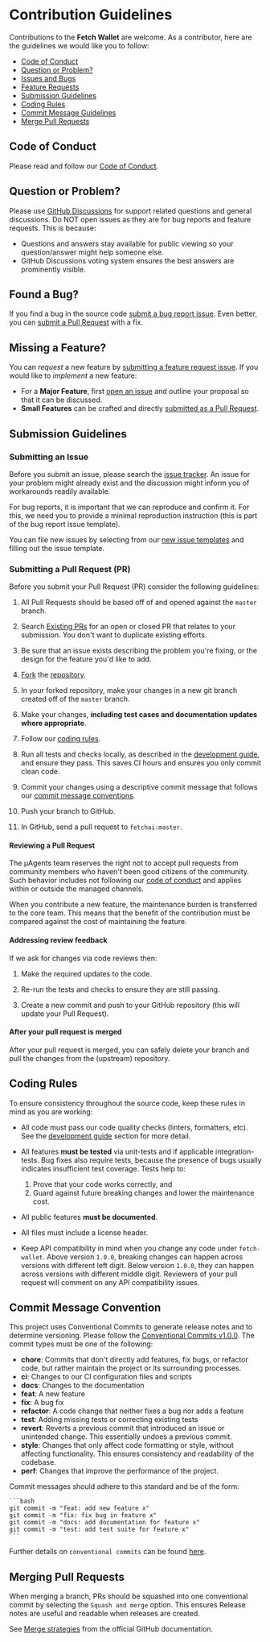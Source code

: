 # Contribution Guidelines

Contributions to the **Fetch Wallet** are welcome. As a contributor, here are the guidelines we would like you to follow:

- [Code of Conduct](#coc)
- [Question or Problem?](#question)
- [Issues and Bugs](#issue)
- [Feature Requests](#feature)
- [Submission Guidelines](#submit)
- [Coding Rules](#rules)
- [Commit Message Guidelines](#commit)
- [Merge Pull Requests](#merge)

## <a name="coc"></a> Code of Conduct

<!-- markdown-link-check-disable -->
Please read and follow our [Code of Conduct](CODE_OF_CONDUCT.md).
<!-- markdown-link-check-enable -->

## <a name="question"></a> Question or Problem?

<!-- markdown-link-check-disable -->
Please use [GitHub Discussions](https://github.com/fetchai/fetch-wallet/discussions) for support related questions and general discussions. Do NOT open issues as they are for bug reports and feature requests. This is because:
<!-- markdown-link-check-enable -->

- Questions and answers stay available for public viewing so your question/answer might help someone else.
- GitHub Discussions voting system ensures the best answers are prominently visible.

## <a name="issue"></a> Found a Bug?

If you find a bug in the source code [submit a bug report issue](#submit-issue).
Even better, you can [submit a Pull Request](#submit-pr) with a fix.

## <a name="feature"></a> Missing a Feature?

You can *request* a new feature by [submitting a feature request issue](#submit-issue).
If you would like to *implement* a new feature:

- For a **Major Feature**, first [open an issue](#submit-issue) and outline your proposal so that it can be discussed.
- **Small Features** can be crafted and directly [submitted as a Pull Request](#submit-pr).

## <a name="submit"></a> Submission Guidelines

### <a name="submit-issue"></a> Submitting an Issue

<!-- markdown-link-check-disable -->
Before you submit an issue, please search the [issue tracker](https://github.com/fetchai/fetch-wallet/issues). An issue for your problem might already exist and the discussion might inform you of workarounds readily available.

For bug reports, it is important that we can reproduce and confirm it. For this, we need you to provide a minimal reproduction instruction (this is part of the bug report issue template).

You can file new issues by selecting from our [new issue templates](https://github.com/fetchai/fetch-wallet/issues/new/choose) and filling out the issue template.
<!-- markdown-link-check-enable -->

### <a name="submit-pr"></a> Submitting a Pull Request (PR)

Before you submit your Pull Request (PR) consider the following guidelines:

1. All Pull Requests should be based off of and opened against the `master` branch.

    <!-- markdown-link-check-disable -->
2. Search [Existing PRs](https://github.com/fetchai/fetch-wallet/pulls) for an open or closed PR that relates to your submission.
   You don't want to duplicate existing efforts.
    <!-- markdown-link-check-enable -->

3. Be sure that an issue exists describing the problem you're fixing, or the design for the feature you'd like to add.

    <!-- markdown-link-check-disable -->
4. [Fork](https://docs.github.com/en/github/getting-started-with-github/fork-a-repo) the [repository](https://github.com/fetchai/fetch-wallet).
    <!-- markdown-link-check-enable -->

5. In your forked repository, make your changes in a new git branch created off of the `master` branch.

6. Make your changes, **including test cases and documentation updates where appropriate**.

7. Follow our [coding rules](#rules).

    <!-- markdown-link-check-disable -->
8. Run all tests and checks locally, as described in the [development guide](CONTRIBUTING.md), and ensure they pass. This saves CI hours and ensures you only commit clean code.
    <!-- markdown-link-check-enable -->

9. Commit your changes using a descriptive commit message that follows our [commit message conventions](#commit).

10. Push your branch to GitHub.

11. In GitHub, send a pull request to `fetchai:master`.

#### Reviewing a Pull Request

<!-- markdown-link-check-disable -->
The μAgents team reserves the right not to accept pull requests from community members who haven't been good citizens of the community. Such behavior includes not following our [code of conduct](CODE_OF_CONDUCT.md) and applies within or outside the managed channels.
<!-- markdown-link-check-enable -->

When you contribute a new feature, the maintenance burden is transferred to the core team. This means that the benefit of the contribution must be compared against the cost of maintaining the feature.

#### Addressing review feedback

If we ask for changes via code reviews then:

1. Make the required updates to the code.

2. Re-run the tests and checks to ensure they are still passing.

3. Create a new commit and push to your GitHub repository (this will update your Pull Request).

#### After your pull request is merged

After your pull request is merged, you can safely delete your branch and pull the changes from the (upstream) repository.

## <a name="rules"></a> Coding Rules

To ensure consistency throughout the source code, keep these rules in mind as you are working:

<!-- markdown-link-check-disable -->
- All code must pass our code quality checks (linters, formatters, etc). See the [development guide](CONTRIBUTING.md) section for more detail.
<!-- markdown-link-check-enable -->

- All features **must be tested** via unit-tests and if applicable integration-tests. Bug fixes also require tests, because the presence of bugs usually indicates insufficient test coverage. Tests help to: 

    1. Prove that your code works correctly, and
    2. Guard against future breaking changes and lower the maintenance cost. 

- All public features **must be documented**.
- All files must include a license header. 
- Keep API compatibility in mind when you change any code under `fetch-wallet`. Above version `1.0.0`, breaking changes can happen across versions with different left digit. Below version `1.0.0`, they can happen across versions with different middle digit. Reviewers of your pull request will comment on any API compatibility issues.

## <a name="commit"></a> Commit Message Convention

This project uses Conventional Commits to generate release notes and to determine versioning. Please follow the [Conventional Commits v1.0.0](https://www.conventionalcommits.org/en/v1.0.0/). The commit types must be one of the following:

  - **chore**: Commits that don't directly add features, fix bugs, or refactor code, but rather maintain the project or its surrounding processes.
  - **ci**: Changes to our CI configuration files and scripts
  - **docs**: Changes to the documentation
  - **feat**: A new feature
  - **fix**: A bug fix
  - **refactor**: A code change that neither fixes a bug nor adds a feature
  - **test**: Adding missing tests or correcting existing tests
  - **revert**: Reverts a previous commit that introduced an issue or unintended change. This essentially undoes a previous commit.
  - **style**: Changes that only affect code formatting or style, without affecting functionality. This ensures consistency and readability of the codebase.
  - **perf**: Changes that improve the performance of the project.

Commit messages should adhere to this standard and be of the form:

    ```bash
    git commit -m "feat: add new feature x"
    git commit -m "fix: fix bug in feature x"
    git commit -m "docs: add documentation for feature x"
    git commit -m "test: add test suite for feature x"
    ```

Further details on `conventional commits` can be found [here](https://www.conventionalcommits.org/en/v1.0.0/).

## <a name="merge"></a> Merging Pull Requests

When merging a branch, PRs should be squashed into one conventional commit by selecting the `Squash and merge` option. This ensures Release notes are useful and readable when releases are created.

See [Merge strategies](https://docs.github.com/en/pull-requests/collaborating-with-pull-requests/incorporating-changes-from-a-pull-request/about-pull-request-merges#squash-and-merge-your-commits) from the official GitHub documentation.
